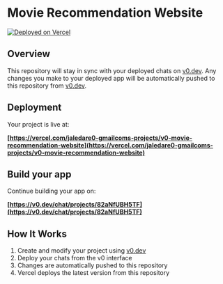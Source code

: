 # Movie Recommendation Website



[![Deployed on Vercel](https://img.shields.io/badge/Deployed%20on-Vercel-black?style=for-the-badge&logo=vercel)](https://vercel.com/jaledare0-gmailcoms-projects/v0-movie-recommendation-website)

## Overview

This repository will stay in sync with your deployed chats on [v0.dev](https://v0.dev).
Any changes you make to your deployed app will be automatically pushed to this repository from [v0.dev](https://v0.dev).

## Deployment

Your project is live at:

**[https://vercel.com/jaledare0-gmailcoms-projects/v0-movie-recommendation-website](https://vercel.com/jaledare0-gmailcoms-projects/v0-movie-recommendation-website)**

## Build your app

Continue building your app on:

**[https://v0.dev/chat/projects/82aNfUBH5TF](https://v0.dev/chat/projects/82aNfUBH5TF)**

## How It Works

1. Create and modify your project using [v0.dev](https://v0.dev)
2. Deploy your chats from the v0 interface
3. Changes are automatically pushed to this repository
4. Vercel deploys the latest version from this repository
